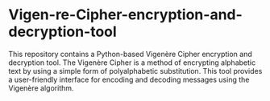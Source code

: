 # Vigen-re-Cipher-encryption-and-decryption-tool
This repository contains a Python-based Vigenère Cipher encryption and decryption tool. The Vigenère Cipher is a method of encrypting alphabetic text by using a simple form of polyalphabetic substitution. This tool provides a user-friendly interface for encoding and decoding messages using the Vigenère algorithm. 

